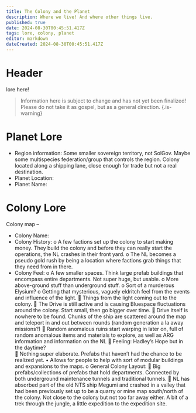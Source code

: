 ```yaml
---
title: The Colony and the Planet
description: Where we live! And where other things live.
published: true
date: 2024-08-30T00:45:51.417Z
tags: lore, colony, planet
editor: markdown
dateCreated: 2024-08-30T00:45:51.417Z
---
```


# Header
lore here!

> Information here is subject to change and has not yet been finalized! Please do not take it as gospel, but as a general direction.
{.is-warning}

# Planet Lore

-	Region information: Some smaller sovereign territory, not SolGov. Maybe some multispecies federation/group that controls the region. Colony located along a shipping lane, close enough for trade but not a real destination. 
-	Planet Location: 
-	Planet Name:

# Colony Lore 

Colony map – 
-	Colony Name:
-	Colony History: 
o	A few factions set up the colony to start making money. They build the colony and before they can really start the operations, the NL crashes in their front yard. 
o	The NL becomes a pseudo gold rush by being a location where factions grab things that they need from in there.
-	Colony Feel:
o	A few smaller spaces. Think large prefab buildings that encompass entire departments.  Not super huge, but usable.
o	More above-ground stuff than underground stuff. 
o	Sort of a murderous Elysium? 
o	Getting that mysterious, vaguely eldritch feel from the events and influence of the light.
	Things from the light coming out to the colony. 
	The Drive is still active and is causing Bluespace fluctuations around the colony. Start small, then go bigger over time.
	Drive itself is nowhere to be found. Chunks of the ship are scattered around the map and teleport in and out between rounds (random generation a la away missions?) 
	Random anomalous ruins start warping in later on, full of random anomalous items and materials to explore, as well as ARG information and information on the NL
	Feeling: Hadley’s Hope but in the daytime?  
	Nothing super elaborate. Prefabs that haven’t had the chance to be realized yet. 
•	Allows for people to help with sort of modular buildings and expansions to the maps. 
o	General Colony Layout: 
	Big prefabs/collections of prefabs that hold departments. Connected by both underground maintenance tunnels and traditional tunnels. 
	NL has absorbed part of the old NTS ship Megumi and crashed in a valley that had been previously set up to be a quarry or mine map south/north of the colony. Not close to the colony but not too far away either. A bit of a trek through the jungle, a little expedition to the expedition site. 
